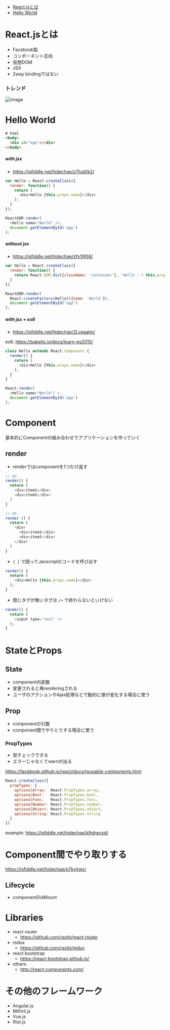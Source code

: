 
- [React.jsとは](#introduction)
- [Hello World](#hello_world)


<a id="introduction">

# React.jsとは

- Facebook製
- コンポーネント志向
- 仮想DOM
- JSX
- 2way bindingではない

### トレンド

![image](https://cloud.githubusercontent.com/assets/1647252/12188691/114f7ece-b5fb-11e5-930c-da529cbfc2bf.png)


<a id="hello_world">

# Hello World


```html
# html
<body>
  <div id="app"></div>
</body>
```

##### with jsx
- https://jsfiddle.net/hidechae/z7hqj0k2/

```javascript
var Hello = React.createClass({
  render: function() {
    return (
      <div>Hello {this.props.name}</div>
    );
  }
});

ReactDOM.render(
  <Hello name="World" />,
  document.getElementById('app')
);
```

##### without jsx
- https://jsfiddle.net/hidechae/zfv1f458/

```javascript
var Hello = React.createClass({
  render: function() {
    return React.DOM.div({className: 'container'}, 'Hello ' + this.props.name);
  }
})

ReactDOM.render(
  React.createFactory(Hello)({name: 'World'}),
  document.getElementById("app")
);
```

##### with jsx + es6
- https://jsfiddle.net/hidechae/2Lyaaatm/

es6: https://babeljs.io/docs/learn-es2015/

```javascript
class Hello extends React.Component {
  render() {
    return (
      <div>Hello {this.props.name}</div>
    );
  }
}

React.render(
  <Hello name="World"/ >,
  document.getElementById('app')
);
```


# Component

基本的にComponentの組み合わせでアプリケーションを作っていく

## render

- renderではcomponentを1つだけ返す

```javascript
// NG
render() {
  return (
    <div>item1</div>
    <div>item2</div>
  )
}

// OK
render () {
  return (
    <div>
      <div>item1</div>
      <div>item2</div>
    </div>
  )
}
```

- `{ }` で囲ってJavscriptのコードを呼び出す

```javascript
render() {
  return (
    <div>Hello {this.props.name}</div>
  );
}
```

- 閉じタグが無いタグは `/>` で終わらないといけない

```javascript
render() {
  return (
    <input type='text' />
  );
}
```

# StateとProps

## State

- component内変数
- 変更されると再renderingされる
- ユーザのアクションやAjax処理などで動的に値が変化する場合に使う

## Prop

- componentの引数
- component間でやりとりする場合に使う

### PropTypes

- 型チェックできる
- エラーじゃなくてwarnが出る

https://facebook.github.io/react/docs/reusable-components.html

```javascript
React.createClass({
  propTypes: {
    optionalArray:  React.PropTypes.array,
    optionalBool:   React.PropTypes.bool,
    optionalFunc:   React.PropTypes.func,
    optionalNumber: React.PropTypes.number,
    optionalObject: React.PropTypes.object,
    optionalString: React.PropTypes.string
  }
})
```

example: https://jsfiddle.net/hidechae/k9ghevzd/


# Component間でやり取りする
https://jsfiddle.net/hidechae/p7kyjtwx/


## Lifecycle

- componentDidMount


# Libraries

- react router
  - https://github.com/rackt/react-router
- redux
  - https://github.com/rackt/redux
- react bootstrap
  - https://react-bootstrap.github.io/
- others
  - http://react-components.com/


# その他のフレームワーク

- Angular.js
- Mithril.js
- Vue.js
- Riot.js
